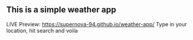 ##  This is a simple weather app
LIVE Preview: https://supernova-94.github.io/weather-app/
Type in your location, hit search and voila 
